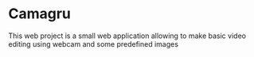 # Camagru
This web project is a small web application allowing to make basic video editing using webcam and some predefined images
